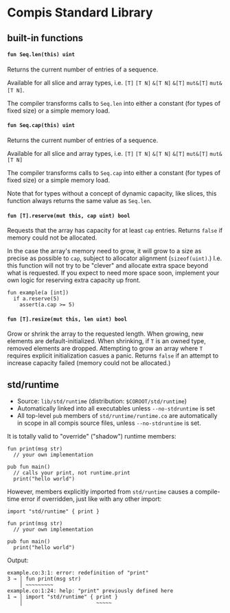 # Compis Standard Library


## built-in functions

#### `fun Seq.len(this) uint`

Returns the current number of entries of a sequence.

Available for all slice and array types,
i.e. `[T]` `[T N]` `&[T N]` `&[T]` `mut&[T]` `mut&[T N]`.

The compiler transforms calls to `Seq.len` into either a constant
(for types of fixed size) or a simple memory load.


#### `fun Seq.cap(this) uint`

Returns the current number of entries of a sequence.

Available for all slice and array types,
i.e. `[T]` `[T N]` `&[T N]` `&[T]` `mut&[T]` `mut&[T N]`

The compiler transforms calls to `Seq.cap` into either a constant
(for types of fixed size) or a simple memory load.

Note that for types without a concept of dynamic capacity, like slices,
this function always returns the same value as `Seq.len`.


#### `fun [T].reserve(mut this, cap uint) bool`

Requests that the array has capacity for at least `cap` entries.
Returns `false` if memory could not be allocated.

In the case the array's memory need to grow, it will grow to a size as precise as possible to `cap`, subject to allocator alignment (`sizeof(uint)`.) I.e. this function will not try to be "clever" and allocate extra space beyond what is requested. If you expect to need more space soon, implement your own logic for reserving extra capacity up front.

```
fun example(a [int])
  if a.reserve(5)
    assert(a.cap >= 5)
```


#### `fun [T].resize(mut this, len uint) bool`

Grow or shrink the array to the requested length.
When growing, new elements are default-initialized.
When shrinking, if `T` is an owned type, removed elements are dropped.
Attempting to grow an array where `T` requires explicit initialization casues a panic.
Returns `false` if an attempt to increase capacity failed (memory could not be allocated.)



## std/runtime

- Source: `lib/std/runtime` (distribution: `$COROOT/std/runtime`)
- Automatically linked into all executables unless `--no-stdruntime` is set
- All top-level `pub` members of `std/runtime/runtime.co` are automatically in scope
  in all compis source files, unless `--no-stdruntime` is set.

It is totally valid to "override" ("shadow") runtime members:

```co
fun print(msg str)
  // your own implementation

pub fun main()
  // calls your print, not runtime.print
  print("hello world")
```

However, members explicitly imported from `std/runtime` causes a compile-time error
if overridden, just like with any other import:

```co
import "std/runtime" { print }

fun print(msg str)
  // your own implementation

pub fun main()
  print("hello world")
```

Output:

```
example.co:3:1: error: redefinition of "print"
3 → │ fun print(msg str)
    │ ~~~~~~~~~
example.co:1:24: help: "print" previously defined here
1 → │ import "std/runtime" { print }
    │                        ~~~~~
```
